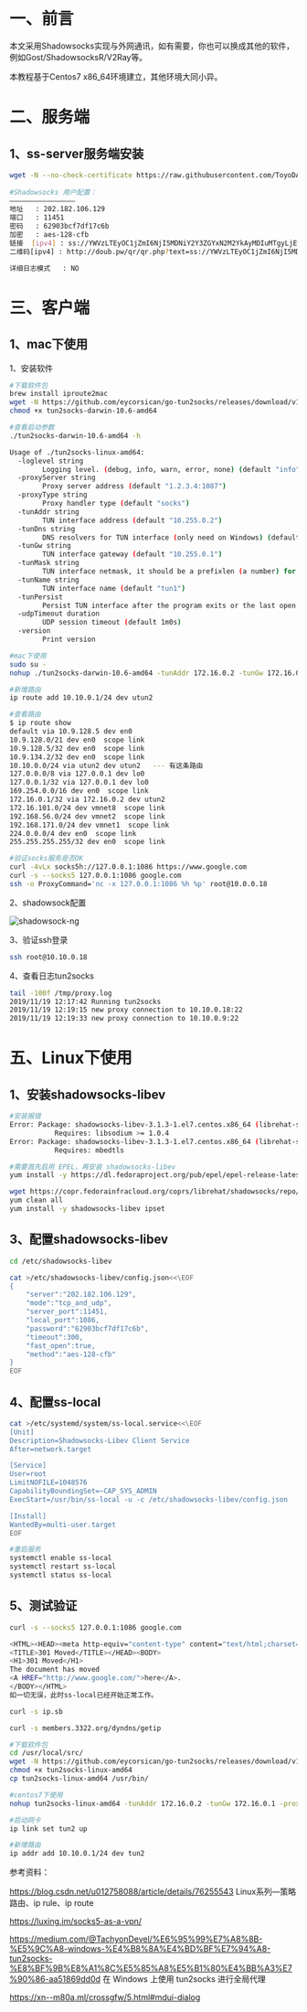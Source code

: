 # 一、前言

本文采用Shadowsocks实现与外网通讯，如有需要，你也可以换成其他的软件，例如Gost/ShadowsocksR/V2Ray等。

本教程基于Centos7 x86_64环境建立，其他环境大同小异。

# 二、服务端

## 1、ss-server服务端安装
```bash
wget -N --no-check-certificate https://raw.githubusercontent.com/ToyoDAdoubi/doubi/master/ss-go.sh && chmod +x ss-go.sh && bash ss-go.sh
 
#Shadowsocks 用户配置：
————————————————
地址   : 202.182.106.129
端口   : 11451
密码   : 62903bcf7df17c6b
加密   : aes-128-cfb
链接  [ipv4] : ss://YWVzLTEyOC1jZmI6NjI5MDNiY2Y3ZGYxN2M2YkAyMDIuMTgyLjEwNi4xMjk6MTE0NTE 
二维码[ipv4] : http://doub.pw/qr/qr.php?text=ss://YWVzLTEyOC1jZmI6NjI5MDNiY2Y3ZGYxN2M2YkAyMDIuMTgyLjEwNi4xMjk6MTE0NTE

详细日志模式   : NO
```

# 三、客户端

## 1、mac下使用

1、安装软件

```bash
#下载软件包
brew install iproute2mac
wget -N https://github.com/eycorsican/go-tun2socks/releases/download/v1.16.7/tun2socks-darwin-10.6-amd64
chmod +x tun2socks-darwin-10.6-amd64

#查看启动参数
./tun2socks-darwin-10.6-amd64 -h

Usage of ./tun2socks-linux-amd64:
  -loglevel string
    	Logging level. (debug, info, warn, error, none) (default "info")
  -proxyServer string
    	Proxy server address (default "1.2.3.4:1087")
  -proxyType string
    	Proxy handler type (default "socks")
  -tunAddr string
    	TUN interface address (default "10.255.0.2")
  -tunDns string
    	DNS resolvers for TUN interface (only need on Windows) (default "8.8.8.8,8.8.4.4")
  -tunGw string
    	TUN interface gateway (default "10.255.0.1")
  -tunMask string
    	TUN interface netmask, it should be a prefixlen (a number) for IPv6 address (default "255.255.255.0")
  -tunName string
    	TUN interface name (default "tun1")
  -tunPersist
    	Persist TUN interface after the program exits or the last open file descriptor is closed (Linux only)
  -udpTimeout duration
    	UDP session timeout (default 1m0s)
  -version
    	Print version

#mac下使用
sudo su -
nohup ./tun2socks-darwin-10.6-amd64 -tunAddr 172.16.0.2 -tunGw 172.16.0.1 -proxyServer 127.0.0.1:1086 -tunDns 8.8.8.8,8.8.4.4 -tunName tun2 -loglevel info > /tmp/proxy.log 2>&1 &

#新增路由
ip route add 10.10.0.1/24 dev utun2

#查看路由
$ ip route show
default via 10.9.128.5 dev en0
10.9.128.0/21 dev en0  scope link
10.9.128.5/32 dev en0  scope link
10.9.134.2/32 dev en0  scope link
10.10.0.0/24 via utun2 dev utun2   --- 有这条路由
127.0.0.0/8 via 127.0.0.1 dev lo0
127.0.0.1/32 via 127.0.0.1 dev lo0
169.254.0.0/16 dev en0  scope link
172.16.0.1/32 via 172.16.0.2 dev utun2
172.16.101.0/24 dev vmnet8  scope link
192.168.56.0/24 dev vmnet2  scope link
192.168.171.0/24 dev vmnet1  scope link
224.0.0.0/4 dev en0  scope link
255.255.255.255/32 dev en0  scope link

#验证socks服务是否OK
curl -4vLx socks5h://127.0.0.1:1086 https://www.google.com
curl -s --socks5 127.0.0.1:1086 google.com
ssh -o ProxyCommand='nc -x 127.0.0.1:1086 %h %p' root@10.0.0.18
```

2、shadowsock配置

  ![shadowsock-ng](https://github.com/Lancger/opslinux/blob/master/images/shadowsock-ng1.png)

3、验证ssh登录
```bash
ssh root@10.10.0.18
```

4、查看日志tun2socks
```bash
tail -100f /tmp/proxy.log
2019/11/19 12:17:42 Running tun2socks
2019/11/19 12:19:15 new proxy connection to 10.10.0.18:22
2019/11/19 12:19:33 new proxy connection to 10.10.0.9:22
```

# 五、Linux下使用

## 1、安装shadowsocks-libev

```bash
#安装报错
Error: Package: shadowsocks-libev-3.1.3-1.el7.centos.x86_64 (librehat-shadowsocks)
           Requires: libsodium >= 1.0.4
Error: Package: shadowsocks-libev-3.1.3-1.el7.centos.x86_64 (librehat-shadowsocks)
           Requires: mbedtls
```

```bash
#需要首先启用 EPEL，再安装 shadowsocks-libev
yum install -y https://dl.fedoraproject.org/pub/epel/epel-release-latest-7.noarch.rpm

wget https://copr.fedorainfracloud.org/coprs/librehat/shadowsocks/repo/epel-7/librehat-shadowsocks-epel-7.repo -O /etc/yum.repos.d/shadowsocks-epel-7.repo
yum clean all
yum install -y shadowsocks-libev ipset
```

## 3、配置shadowsocks-libev
```bash
cd /etc/shadowsocks-libev

cat >/etc/shadowsocks-libev/config.json<<\EOF
{
    "server":"202.182.106.129",
    "mode":"tcp_and_udp",
    "server_port":11451,
    "local_port":1086,
    "password":"62903bcf7df17c6b",
    "timeout":300,
    "fast_open":true,
    "method":"aes-128-cfb"
}
EOF
```

## 4、配置ss-local
```bash
cat >/etc/systemd/system/ss-local.service<<\EOF
[Unit]
Description=Shadowsocks-Libev Client Service
After=network.target

[Service]
User=root
LimitNOFILE=1048576
CapabilityBoundingSet=~CAP_SYS_ADMIN
ExecStart=/usr/bin/ss-local -u -c /etc/shadowsocks-libev/config.json

[Install]
WantedBy=multi-user.target
EOF

#重启服务
systemctl enable ss-local
systemctl restart ss-local
systemctl status ss-local
```
## 5、测试验证
```bash
curl -s --socks5 127.0.0.1:1086 google.com

<HTML><HEAD><meta http-equiv="content-type" content="text/html;charset=utf-8">
<TITLE>301 Moved</TITLE></HEAD><BODY>
<H1>301 Moved</H1>
The document has moved
<A HREF="http://www.google.com/">here</A>.
</BODY></HTML>
如一切无误，此时ss-local已经开始正常工作。

curl -s ip.sb

curl -s members.3322.org/dyndns/getip
```




```bash
#下载软件包
cd /usr/local/src/
wget -N https://github.com/eycorsican/go-tun2socks/releases/download/v1.16.7/tun2socks-linux-amd64
chmod +x tun2socks-linux-amd64
cp tun2socks-linux-amd64 /usr/bin/

#centos7下使用
nohup tun2socks-linux-amd64 -tunAddr 172.16.0.2 -tunGw 172.16.0.1 -proxyServer 127.0.0.1:1086 -tunDns 8.8.8.8,8.8.4.4 -tunName tun2 -loglevel info > /tmp/proxy.log 2>&1 &

#启动网卡
ip link set tun2 up

#新增路由
ip addr add 10.10.0.1/24 dev tun2
```

参考资料：

https://blog.csdn.net/u012758088/article/details/76255543  Linux系列—策略路由、ip rule、ip route

https://luxing.im/socks5-as-a-vpn/  

https://medium.com/@TachyonDevel/%E6%95%99%E7%A8%8B-%E5%9C%A8-windows-%E4%B8%8A%E4%BD%BF%E7%94%A8-tun2socks-%E8%BF%9B%E8%A1%8C%E5%85%A8%E5%B1%80%E4%BB%A3%E7%90%86-aa51869dd0d  在 Windows 上使用 tun2socks 进行全局代理

https://xn--m80a.ml/crossgfw/5.html#mdui-dialog
